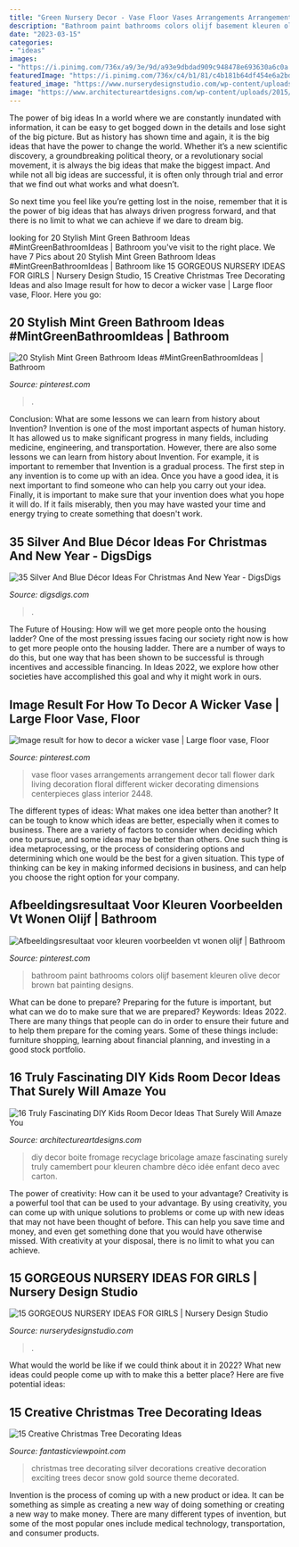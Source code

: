 ```yaml
---
title: "Green Nursery Decor - Vase Floor Vases Arrangements Arrangement Decor Tall Flower Dark Living Decoration Floral Different Wicker Decorating Dimensions Centerpieces Glass Interior 2448"
description: "Bathroom paint bathrooms colors olijf basement kleuren olive decor brown bat painting designs"
date: "2023-03-15"
categories:
- "ideas"
images:
- "https://i.pinimg.com/736x/a9/3e/9d/a93e9dbdad909c948478e693630a6c0a.jpg"
featuredImage: "https://i.pinimg.com/736x/c4/b1/81/c4b181b64df454e6a2bd01b5d3f79471.jpg"
featured_image: "https://www.nurserydesignstudio.com/wp-content/uploads/2020/11/NURSERY-IDEAS-FOR-GIRLS-8.png"
image: "https://www.architectureartdesigns.com/wp-content/uploads/2015/01/1342.jpg"
---
```



The power of big ideas
In a world where we are constantly inundated with information, it can be easy to get bogged down in the details and lose sight of the big picture. But as history has shown time and again, it is the big ideas that have the power to change the world.
Whether it’s a new scientific discovery, a groundbreaking political theory, or a revolutionary social movement, it is always the big ideas that make the biggest impact. And while not all big ideas are successful, it is often only through trial and error that we find out what works and what doesn’t.

So next time you feel like you’re getting lost in the noise, remember that it is the power of big ideas that has always driven progress forward, and that there is no limit to what we can achieve if we dare to dream big.

	

		
looking for 20 Stylish Mint Green Bathroom Ideas #MintGreenBathroomIdeas | Bathroom you've visit to the right place. We have 7 Pics about 20 Stylish Mint Green Bathroom Ideas #MintGreenBathroomIdeas | Bathroom like 15 GORGEOUS NURSERY IDEAS FOR GIRLS | Nursery Design Studio, 15 Creative Christmas Tree Decorating Ideas and also Image result for how to decor a wicker vase | Large floor vase, Floor. Here you go:
		
    
## 20 Stylish Mint Green Bathroom Ideas #MintGreenBathroomIdeas | Bathroom

<img loading=lazy src="https://i.pinimg.com/736x/4d/e9/83/4de9834ebc03075872d97c41fe0b786d.jpg" onerror="this.onerror=null;this.src='https://tse3.mm.bing.net/th?id=OIP.NoW9_n6TPnSUucBr6cDC2QHaLH&amp;pid=15.1';" alt="20 Stylish Mint Green Bathroom Ideas #MintGreenBathroomIdeas | Bathroom">

_Source: pinterest.com_

>. 

	

Conclusion: What are some lessons we can learn from history about Invention?
Invention is one of the most important aspects of human history. It has allowed us to make significant progress in many fields, including medicine, engineering, and transportation. However, there are also some lessons we can learn from history about Invention. For example, it is important to remember that Invention is a gradual process. The first step in any invention is to come up with an idea. Once you have a good idea, it is next important to find someone who can help you carry out your idea. Finally, it is important to make sure that your invention does what you hope it will do. If it fails miserably, then you may have wasted your time and energy trying to create something that doesn't work.

    
## 35 Silver And Blue Décor Ideas For Christmas And New Year - DigsDigs

<img loading=lazy src="https://www.digsdigs.com/photos/charming-silver-and-blue-christmas-decor-ideas-16.jpg" onerror="this.onerror=null;this.src='https://tse4.mm.bing.net/th?id=OIP.W6HQDAiUI0q4e3a3Zeq_bgHaLJ&amp;pid=15.1';" alt="35 Silver And Blue Décor Ideas For Christmas And New Year - DigsDigs">

_Source: digsdigs.com_

>. 

	

The Future of Housing: How will we get more people onto the housing ladder?
One of the most pressing issues facing our society right now is how to get more people onto the housing ladder. There are a number of ways to do this, but one way that has been shown to be successful is through incentives and accessible financing. In Ideas 2022, we explore how other societies have accomplished this goal and why it might work in ours.

    
## Image Result For How To Decor A Wicker Vase | Large Floor Vase, Floor

<img loading=lazy src="https://i.pinimg.com/736x/c4/b1/81/c4b181b64df454e6a2bd01b5d3f79471.jpg" onerror="this.onerror=null;this.src='https://tse4.mm.bing.net/th?id=OIP.SOdLX89lNX2Wplk419UTRwHaJ3&amp;pid=15.1';" alt="Image result for how to decor a wicker vase | Large floor vase, Floor">

_Source: pinterest.com_

>vase floor vases arrangements arrangement decor tall flower dark living decoration floral different wicker decorating dimensions centerpieces glass interior 2448. 

	

The different types of ideas: What makes one idea better than another?
It can be tough to know which ideas are better, especially when it comes to business. There are a variety of factors to consider when deciding which one to pursue, and some ideas may be better than others. One such thing is idea metaprocessing, or the process of considering options and determining which one would be the best for a given situation. This type of thinking can be key in making informed decisions in business, and can help you choose the right option for your company.

    
## Afbeeldingsresultaat Voor Kleuren Voorbeelden Vt Wonen Olijf | Bathroom

<img loading=lazy src="https://i.pinimg.com/736x/a9/3e/9d/a93e9dbdad909c948478e693630a6c0a.jpg" onerror="this.onerror=null;this.src='https://tse3.mm.bing.net/th?id=OIP.D994RexyxenzOmCoT6qlVwHaLI&amp;pid=15.1';" alt="Afbeeldingsresultaat voor kleuren voorbeelden vt wonen olijf | Bathroom">

_Source: pinterest.com_

>bathroom paint bathrooms colors olijf basement kleuren olive decor brown bat painting designs. 

	

What can be done to prepare?
Preparing for the future is important, but what can we do to make sure that we are prepared? Keywords: Ideas 2022. There are many things that people can do in order to ensure their future and to help them prepare for the coming years. Some of these things include: furniture shopping, learning about financial planning, and investing in a good stock portfolio.

    
## 16 Truly Fascinating DIY Kids Room Decor Ideas That Surely Will Amaze You

<img loading=lazy src="https://www.architectureartdesigns.com/wp-content/uploads/2015/01/1342.jpg" onerror="this.onerror=null;this.src='https://tse2.mm.bing.net/th?id=OIP.B8vcbcDMFwP3KDXfDE8msgHaKN&amp;pid=15.1';" alt="16 Truly Fascinating DIY Kids Room Decor Ideas That Surely Will Amaze You">

_Source: architectureartdesigns.com_

>diy decor boite fromage recyclage bricolage amaze fascinating surely truly camembert pour kleuren chambre déco idée enfant deco avec carton. 

	

The power of creativity: How can it be used to your advantage?
Creativity is a powerful tool that can be used to your advantage. By using creativity, you can come up with unique solutions to problems or come up with new ideas that may not have been thought of before. This can help you save time and money, and even get something done that you would have otherwise missed. With creativity at your disposal, there is no limit to what you can achieve.

    
## 15 GORGEOUS NURSERY IDEAS FOR GIRLS | Nursery Design Studio

<img loading=lazy src="https://www.nurserydesignstudio.com/wp-content/uploads/2020/11/NURSERY-IDEAS-FOR-GIRLS-8.png" onerror="this.onerror=null;this.src='https://tse1.mm.bing.net/th?id=OIP.buX6Gl8B8f7MrQV3elLwSgHaLH&amp;pid=15.1';" alt="15 GORGEOUS NURSERY IDEAS FOR GIRLS | Nursery Design Studio">

_Source: nurserydesignstudio.com_

>. 

	

What would the world be like if we could think about it in 2022? What new ideas could people come up with to make this a better place? Here are five potential ideas:

    
## 15 Creative Christmas Tree Decorating Ideas

<img loading=lazy src="http://www.fantasticviewpoint.com/wp-content/uploads/2013/11/exciting-silver-and-white-christmas-tree-decorations-1.jpg" onerror="this.onerror=null;this.src='https://tse1.mm.bing.net/th?id=OIP.3zCIEwxnLtxMn7scKpr4KAHaJ7&amp;pid=15.1';" alt="15 Creative Christmas Tree Decorating Ideas">

_Source: fantasticviewpoint.com_

>christmas tree decorating silver decorations creative decoration exciting trees decor snow gold source theme decorated. 

	

Invention is the process of coming up with a new product or idea. It can be something as simple as creating a new way of doing something or creating a new way to make money. There are many different types of invention, but some of the most popular ones include medical technology, transportation, and consumer products.


